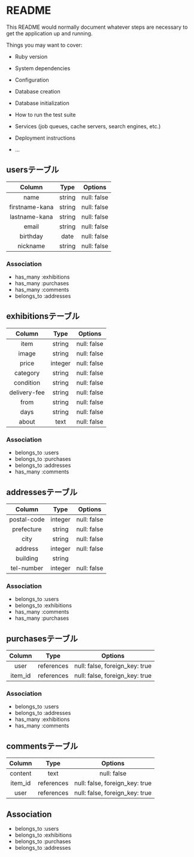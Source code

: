 # README

This README would normally document whatever steps are necessary to get the
application up and running.

Things you may want to cover:

* Ruby version

* System dependencies

* Configuration

* Database creation

* Database initialization

* How to run the test suite

* Services (job queues, cache servers, search engines, etc.)

* Deployment instructions

* ...

## usersテーブル
|Column|Type|Options|
|:---:|:---:|:---:|
|name|string|null: false|
|firstname-kana|string|null: false|
|lastname-kana|string|null: false|
|email|string|null: false|
|birthday|date|null: false|
|nickname|string|null: false|
### Association
- has_many :exhibitions
- has_many :purchases
- has_many :comments
- belongs_to :addresses


## exhibitionsテーブル
|Column|Type|Options|
|:---:|:---:|:---:|
|item|string|null: false|
|image|string|null: false|
|price|integer|null: false|
|category|string|null: false|
|condition|string|null: false|
|delivery-fee|string|null: false|
|from|string|null: false|
|days|string|null: false| 
|about|text|null: false|
### Association
- belongs_to :users
- belongs_to :purchases
- belongs_to :addresses
- has_many :comments


## addressesテーブル
|Column|Type|Options|
|:---:|:---:|:---:|
|postal-code|integer|null: false| 
|prefecture|string|null: false|
|city|string|null: false|
|address|integer|null: false|
|building|string||
|tel-number|integer|null: false|
### Association
- belongs_to :users
- belongs_to :exhibitions
- has_many :comments
- has_many :purchases



## purchasesテーブル
|Column|Type|Options|
|:---:|:---:|:---:|
|user|references|null: false, foreign_key: true|
|item_id|references|null: false, foreign_key: true|
### Association
- belongs_to :users
- belongs_to :addresses
- has_many :exhibitions
- has_many :comments


## commentsテーブル
|Column|Type|Options|
|:---:|:---:|:---:|
|content|text|null: false|
|item_id|references|null: false, foreign_key: true|
|user|references|null: false, foreign_key: true| 
## Association
- belongs_to :users
- belongs_to :exhibitions
- belongs_to :purchases
- belongs_to :addresses
